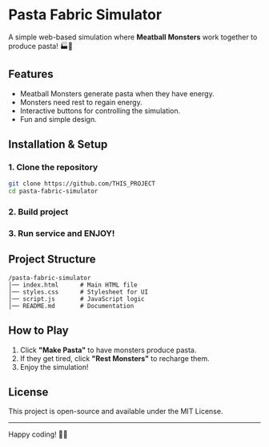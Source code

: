# Pasta Fabric Simulator

A simple web-based simulation where **Meatball Monsters** work together to produce pasta! 🏭🍝

## Features
- Meatball Monsters generate pasta when they have energy.
- Monsters need rest to regain energy.
- Interactive buttons for controlling the simulation.
- Fun and simple design.

## Installation & Setup

### 1. Clone the repository
```sh
git clone https://github.com/THIS_PROJECT
cd pasta-fabric-simulator
```

### 2. Build project
### 3. Run service and ENJOY!

## Project Structure
```
/pasta-fabric-simulator
│── index.html      # Main HTML file
│── styles.css      # Stylesheet for UI
│── script.js       # JavaScript logic
│── README.md       # Documentation
```

## How to Play
1. Click **"Make Pasta"** to have monsters produce pasta.
2. If they get tired, click **"Rest Monsters"** to recharge them.
3. Enjoy the simulation!

## License
This project is open-source and available under the MIT License.

---

Happy coding! 🚀🍝

